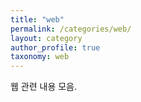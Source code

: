 ```yaml
---
title: "web"
permalink: /categories/web/
layout: category
author_profile: true
taxonomy: web
---
```


웹 관련 내용 모음.